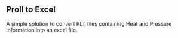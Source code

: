 ## ProII to Excel

A simple solution to convert PLT files containing Heat and Pressure information into an excel file.
